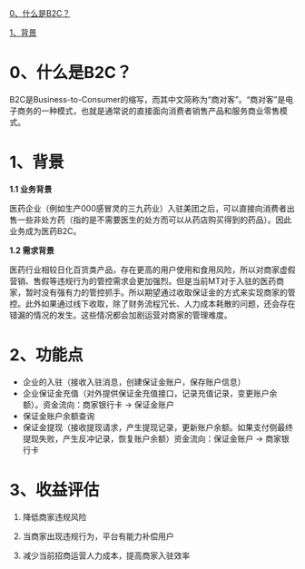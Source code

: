 [0、什么是B2C？](#0、什么是B2C？)

[1、背景](#1、背景)

# <span id="0、什么是B2C？">0、什么是B2C？</span>

B2C是Business-to-Consumer的缩写，而其中文简称为“商对客”。“商对客”是电子商务的一种模式，也就是通常说的直接面向消费者销售产品和服务商业零售模式。



# <span id="1、背景">1、背景</span>

**1.1 业务背景**

医药企业（例如生产000感冒灵的三九药业）入驻美团之后，可以直接向消费者出售一些非处方药（指的是不需要医生的处方而可以从药店购买得到的药品）。因此业务成为医药B2C。

**1.2 需求背景**

医药行业相较日化百货类产品，存在更高的用户使用和食用风险，所以对商家虚假营销、售假等违规行为的管控需求会更加强烈。但是当前MT对于入驻的医药商家，暂时没有强有力的管控抓手。所以期望通过收取保证金的方式来实现商家的管控。此外如果通过线下收取，除了财务流程冗长、人力成本耗散的问题，还会存在错漏的情况的发生。这些情况都会加剧运营对商家的管理难度。



# 2、功能点

* 企业的入驻（接收入驻消息，创建保证金账户，保存账户信息）
* 企业保证金充值（对外提供保证金充值接口，记录充值记录，变更账户余额）。资金流向：商家银行卡 -> 保证金账户
* 保证金账户余额查询
* 保证金提现（接收提现请求，产生提现记录，更新账户余额。如果支付侧最终提现失败，产生反冲记录，恢复账户余额）资金流向：保证金账户 -> 商家银行卡



# 3、收益评估

1. 降低商家违规风险

2. 当商家出现违规行为，平台有能力补偿用户

3. 减少当前招商运营人力成本，提高商家入驻效率

